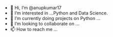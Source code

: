 - 👋 Hi, I’m @anupkumar17
- 👀 I’m interested in ...Python and Data Science.
- 🌱 I’m currently doing projects on Python ...
- 💞️ I’m looking to collaborate on ...
- 📫 How to reach me ...

<!---
anupkumar17/anupkumar17 is a ✨ special ✨ repository because its `README.md` (this file) appears on your GitHub profile.
You can click the Preview link to take a look at your changes.
--->
